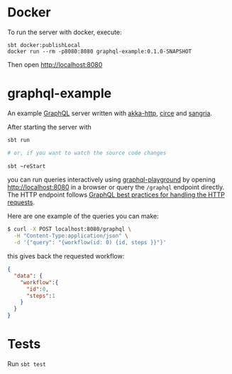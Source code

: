 # Docker

To run the server with docker, execute:

```
sbt docker:publishLocal
docker run --rm -p8080:8080 graphql-example:0.1.0-SNAPSHOT
```

Then open [http://localhost:8080](http://localhost:8080)

# graphql-example

An example [GraphQL](https://graphql.org) server written with [akka-http](https://github.com/akka/akka-http), [circe](https://github.com/circe/circe) and [sangria](https://github.com/sangria-graphql/sangria).

After starting the server with

```bash
sbt run

# or, if you want to watch the source code changes
 
sbt ~reStart
```

you can run queries interactively using [graphql-playground](https://github.com/prisma/graphql-playground) by opening [http://localhost:8080](http://localhost:8080) in a browser or query the `/graphql` endpoint directly. The HTTP endpoint follows [GraphQL best practices for handling the HTTP requests](http://graphql.org/learn/serving-over-http/#http-methods-headers-and-body).

Here are one example of the queries you can make:

```bash
$ curl -X POST localhost:8080/graphql \
  -H "Content-Type:application/json" \
  -d '{"query": "{workflow(id: 0) {id, steps }}"}'
```

this gives back the requested workflow:

```json
{
  "data": {
    "workflow":{
      "id":0,
      "steps":1
    }
  }
}
```

# Tests

Run `sbt test`
